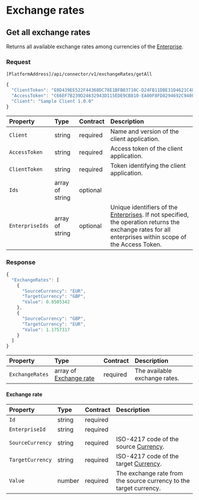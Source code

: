 <!-- AUTOMATICALLY GENERATED, DO NOT MODIFY -->
# Exchange rates

## Get all exchange rates

Returns all available exchange rates among currencies of the [Enterprise](https://mews-systems.gitbook.io/connector-api/operations/configuration/#enterprise).

### Request

`[PlatformAddress]/api/connector/v1/exchangeRates/getAll`

```javascript
{
  "ClientToken": "E0D439EE522F44368DC78E1BFB03710C-D24FB11DBE31D4621C4817E028D9E1D",
  "AccessToken": "C66EF7B239D24632943D115EDE9CB810-EA00F8FD8294692C940F6B5A8F9453D",
  "Client": "Sample Client 1.0.0"
}
```

| Property | Type | Contract | Description |
| :-- | :-- | :-- | :-- |
| `Client` | string | required | Name and version of the client application. |
| `AccessToken` | string | required | Access token of the client application. |
| `ClientToken` | string | required | Token identifying the client application. |
| `Ids` | array of string | optional |  |
| `EnterpriseIds` | array of string | optional | Unique identifiers of the [Enterprises](https://mews-systems.gitbook.io/connector-api/operations/configuration/#enterprise). If not specified, the operation returns the exchange rates for all enterprises within scope of the Access Token. |

### Response

```javascript
{
  "ExchangeRates": [
    {
      "SourceCurrency": "EUR",
      "TargetCurrency": "GBP",
      "Value": 0.8505342
    },
    {
      "SourceCurrency": "GBP",
      "TargetCurrency": "EUR",
      "Value": 1.1757317
    }
  ]
}
```

| Property | Type | Contract | Description |
| :-- | :-- | :-- | :-- |
| `ExchangeRates` | array of [Exchange rate](#exchangerate) | required | The available exchange rates. |

#### Exchange rate

| Property | Type | Contract | Description |
| :-- | :-- | :-- | :-- |
| `Id` | string | required |  |
| `EnterpriseId` | string | required |  |
| `SourceCurrency` | string | required | ISO-4217 code of the source [Currency](https://mews-systems.gitbook.io/connector-api/operations/currencies/#currency). |
| `TargetCurrency` | string | required | ISO-4217 code of the target [Currency](https://mews-systems.gitbook.io/connector-api/operations/currencies/#currency). |
| `Value` | number | required | The exchange rate from the source currency to the target currency. |
